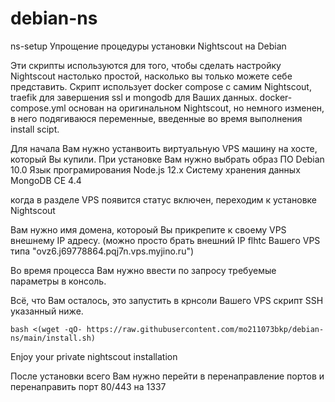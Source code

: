 # debian-ns
ns-setup
Упрощение процедуры установки Nightscout на Debian

Эти скрипты используются для того, чтобы сделать настройку Nightscout настолько простой, насколько вы только можете себе представить.
Скрипт использует docker compose с самим Nightscout, traefik для завершения ssl и mongodb для Ваших данных.
docker-compose.yml основан на оригинальном Nightscout, но немного изменен, в него подягиваюся переменные, введенные во время выполнения install scipt.

Для начала Вам нужно устанвоить виртуальную VPS машину на хосте, который Вы купили.
При установке Вам нужно выбрать образ ПО Debian 10.0
Язык програмирования Node.js 12.x
Систему хранения данных MongoDB CE 4.4

когда в разделе VPS появится статус включен, переходим к установке Nightscout

Вам нужно имя домена, котороый Вы прикрепите к своему VPS внешнему IP адресу.
(можно просто брать внешний IP flhtc Вашего VPS типа "ovz6.j69778864.pqj7n.vps.myjino.ru")

Во время процесса Вам нужно ввести по запросу требуемые параметры в консоль.

Всё, что Вам осталось, это запустить в крнсоли Вашего VPS скрипт SSH указанный ниже.

`bash <(wget -qO- https://raw.githubusercontent.com/mo211073bkp/debian-ns/main/install.sh)`

Enjoy your private nightscout installation

После установки всего Вам нужно перейти в перенаправление портов и перенаправить порт 80/443 на 1337 
